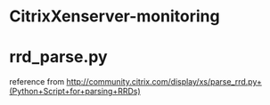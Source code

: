 CitrixXenserver-monitoring
==========================

# rrd_parse.py
reference from http://community.citrix.com/display/xs/parse_rrd.py+(Python+Script+for+parsing+RRDs)

